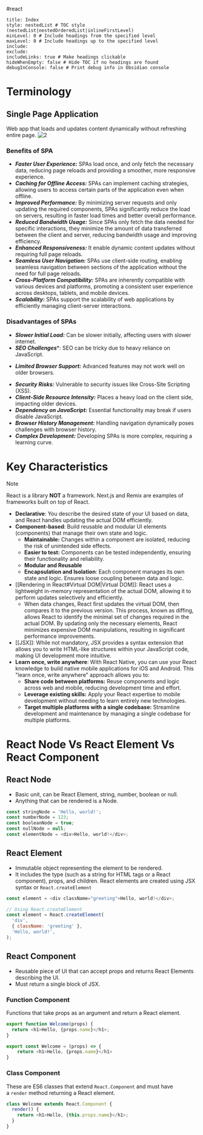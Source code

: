 #react
```table-of-contents
title: Index
style: nestedList # TOC style (nestedList|nestedOrderedList|inlineFirstLevel)
minLevel: 0 # Include headings from the specified level
maxLevel: 0 # Include headings up to the specified level
include: 
exclude: 
includeLinks: true # Make headings clickable
hideWhenEmpty: false # Hide TOC if no headings are found
debugInConsole: false # Print debug info in Obsidian console
```

# Terminology
## Single Page Application
Web app that loads and updates content dynamically without refreshing entire page.
![2](https://media.geeksforgeeks.org/wp-content/uploads/20240416144122/2.webp)
 ### Benefits of SPA
 - ***Faster User Experience:*** SPAs load once, and only fetch the necessary data, reducing page reloads and providing a smoother, more responsive experience.
 - ***Caching for Offline Access:*** SPAs can implement caching strategies, allowing users to access certain parts of the application even when offline.
 - ***Improved Performance:*** By minimizing server requests and only updating the required components, SPAs significantly reduce the load on servers, resulting in faster load times and better overall performance.
 - ***Reduced Bandwidth Usage:*** Since SPAs only fetch the data needed for specific interactions, they minimize the amount of data transferred between the client and server, reducing bandwidth usage and improving efficiency.
 - ***Enhanced Responsiveness:*** It enable dynamic content updates without requiring full page reloads.
 - ***Seamless User Navigation:*** SPAs use client-side routing, enabling seamless navigation between sections of the application without the need for full page reloads.
 - ***Cross-Platform Compatibility:*** SPAs are inherently compatible with various devices and platforms, promoting a consistent user experience across desktops, tablets, and mobile devices.
 -  ***Scalability:*** SPAs support the scalability of web applications by efficiently managing client-server interactions.
 ### Disadvantages of SPAs
 - ***Slower Initial Load:*** Can be slower initially, affecting users with slower internet.
 - ***SEO Challenges****: SEO can be tricky due to heavy reliance on JavaScript.
 + ***Limited Browser Support:*** Advanced features may not work well on older browsers.
- ***Security Risks:*** Vulnerable to security issues like Cross-Site Scripting (XSS).
- ***Client-Side Resource Intensity:*** Places a heavy load on the client side, impacting older devices.
- ***Dependency on JavaScript:*** Essential functionality may break if users disable JavaScript.
- ***Browser History Management:*** Handling navigation dynamically poses challenges with browser history.
- ***Complex Development:*** Developing SPAs is more complex, requiring a learning curve.

# Key Characteristics
>[!note]
> React is a library **NOT** a framework.
> Next.js and Remix are examples of frameworks built on top of React.
- **Declarative**: You describe the desired state of your UI based on data, and React handles updating the actual DOM efficiently.
- **Component-based**: Build reusable and modular UI elements (components) that manage their own state and logic.
	 - **Maintainable:** Changes within a component are isolated, reducing the risk of unintended side effects.
	- **Easier to test:** Components can be tested independently, ensuring their functionality and reliability.
	- **Modular and Reusable**
	- **Encapsulation and Isolation**:  Each component manages its own state and logic. Ensures loose coupling between data and logic.
- [[Rendering in React#Virtual DOM|Virtual DOM]]: React uses a lightweight in-memory representation of the actual DOM, allowing it to perform updates selectively and efficiently.
	- When data changes, React first updates the virtual DOM, then compares it to the previous version. This process, known as diffing, allows React to identify the minimal set of changes required in the actual DOM. By updating only the necessary elements, React minimizes expensive DOM manipulations, resulting in significant performance improvements.
- [[JSX]]: While not mandatory, JSX provides a syntax extension that allows you to write HTML-like structures within your JavaScript code, making UI development more intuitive.
-  **Learn once, write anywhere**: With React Native, you can use your React knowledge to build native mobile applications for iOS and Android. This "learn once, write anywhere" approach allows you to:
	- **Share code between platforms:** Reuse components and logic across web and mobile, reducing development time and effort.
	- **Leverage existing skills:** Apply your React expertise to mobile development without needing to learn entirely new technologies.
	- **Target multiple platforms with a single codebase:** Streamline development and maintenance by managing a single codebase for multiple platforms.
# React Node Vs React Element Vs React Component
## React Node
+ Basic unit, can be React Element, string, number, boolean or null.
+ Anything that can be rendered is a Node.
```javascript
const stringNode = 'Hello, world!';
const numberNode = 123;
const booleanNode = true;
const nullNode = null;
const elementNode = <div>Hello, world!</div>;
```
## React Element
+ Immutable object representing the element to be rendered.
+ It includes the type (such as a string for HTML tags or a React component), props, and children. React elements are created using JSX syntax or `React.createElement`
```javascript
const element = <div className="greeting">Hello, world!</div>;

// Using React.createElement
const element = React.createElement(
  'div',
  { className: 'greeting' },
  'Hello, world!',
);
```
## React Component
+ Reusable piece of UI that can accept props and returns React Elements describing the UI. 
+ Must return a single block of JSX.
### **Function Component**
Functions that take props as an argument and return a React element.
```javascript
export function Welcome(props) {
  return <h1>Hello, {props.name}</h1>;
}

export const Welcome = (props) => {
	return <h1>Hello, {props.name}</h1>
}
```
### **Class Component**
These are ES6 classes that extend `React.Component` and must have a `render` method returning a React element.
```javascript
class Welcome extends React.Component {
  render() {
    return <h1>Hello, {this.props.name}</h1>;
  }
}

```

